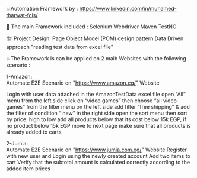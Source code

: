 💥Automation Framework by : https://www.linkedin.com/in/muhamed-tharwat-fcis/


📝 The main Framework included :
Selenium Webdriver
Maven
TestNG

🏗️ Project Design:
Page Object Model (POM) design pattern
Data Driven approach "reading test data from excel file"

💥The Framework is can be applied on 2 maib Websites with the following scenario :

1-Amazon:  
Automate E2E Scenario on "https://www.amazon.eg/" Website

Login with user data attached in the AmazonTestData excel file
open “All” menu from the left side
click on “video games” then choose “all video games”
from the filter menu on the left side add filter “free shipping” & add the filter of condition “ new”
in the right side open the sort menu then sort by price: high to low
add all products below that its cost below 15k EGP, if no product below 15k EGP move to next page
make sure that all products is already added to carts

2-Jumia:  
Automate E2E Scenario on "https://www.jumia.com.eg/" Website
Register with new user and Login using the newly created account
Add two items to cart
Verify that the subtotal amount is calculated correctly according to the added item prices
